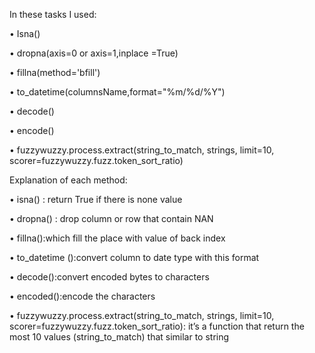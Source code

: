 In these tasks I used:

•	Isna()

•	dropna(axis=0 or axis=1,inplace =True)

•	fillna(method='bfill')

•	to_datetime(columnsName,format="%m/%d/%Y")
   
•	decode()

•	encode()

•	fuzzywuzzy.process.extract(string_to_match, strings, 
   limit=10, scorer=fuzzywuzzy.fuzz.token_sort_ratio)






Explanation of each method:

•	isna() : return True if there is none value

•	dropna() : drop column or row that contain NAN

•	fillna():which fill the place with value of back index

•	to_datetime ():convert column to date type with this format

•	decode():convert encoded bytes to characters

•	encoded():encode the characters

•	fuzzywuzzy.process.extract(string_to_match, strings, 
   limit=10, scorer=fuzzywuzzy.fuzz.token_sort_ratio): it’s  a function
that return the most 10 values (string_to_match) that similar to string 


